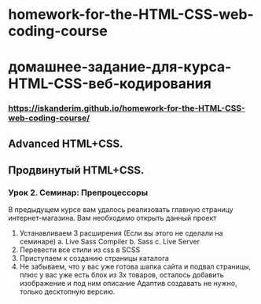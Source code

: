 # homework-for-the-HTML-CSS-web-coding-course
# домашнее-задание-для-курса-HTML-CSS-веб-кодирования

### https://iskanderim.github.io/homework-for-the-HTML-CSS-web-coding-course/

## Advanced HTML+CSS.
## Продвинутый HTML+CSS.

### Урок 2. Семинар: Препроцессоры
В предыдущем курсе вам удалось реализовать главную страницу интернет-магазина. Вам необходимо открыть данный проект
1. Устанавливаем 3 расширения (Если вы этого не сделали на семинаре) a. Live Sass Compiler b. Sass c. Live Server
2. Перевести все стили из css в SCSS
3. Приступаем к созданию страницы каталога
4. Не забываем, что у вас уже готова шапка сайта и подвал страницы, плюс у вас уже есть блок из 3х товаров, осталось добавить изображение и под ним описание
Адаптив создавать не нужно, только десктопную версию.